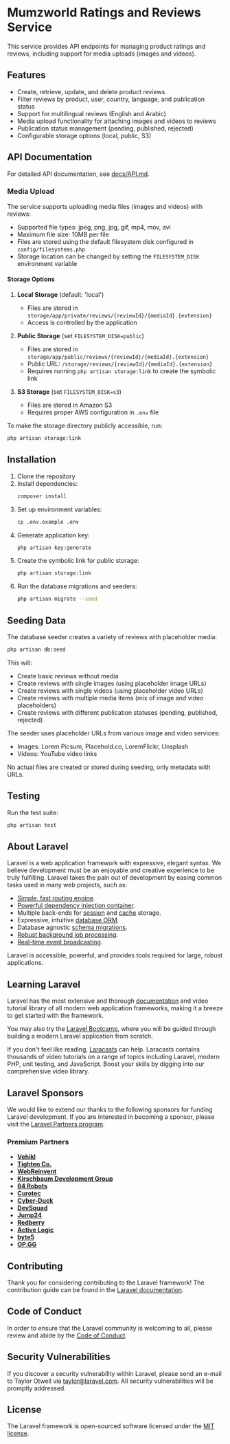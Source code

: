 # Mumzworld Ratings and Reviews Service

This service provides API endpoints for managing product ratings and reviews, including support for media uploads (images and videos).

## Features

- Create, retrieve, update, and delete product reviews
- Filter reviews by product, user, country, language, and publication status
- Support for multilingual reviews (English and Arabic)
- Media upload functionality for attaching images and videos to reviews
- Publication status management (pending, published, rejected)
- Configurable storage options (local, public, S3)

## API Documentation

For detailed API documentation, see [docs/API.md](docs/API.md).

### Media Upload

The service supports uploading media files (images and videos) with reviews:

- Supported file types: jpeg, png, jpg, gif, mp4, mov, avi
- Maximum file size: 10MB per file
- Files are stored using the default filesystem disk configured in `config/filesystems.php`
- Storage location can be changed by setting the `FILESYSTEM_DISK` environment variable

#### Storage Options

1. **Local Storage** (default: 'local')
   - Files are stored in `storage/app/private/reviews/{reviewId}/{mediaId}.{extension}`
   - Access is controlled by the application

2. **Public Storage** (set `FILESYSTEM_DISK=public`)
   - Files are stored in `storage/app/public/reviews/{reviewId}/{mediaId}.{extension}`
   - Public URL: `/storage/reviews/{reviewId}/{mediaId}.{extension}`
   - Requires running `php artisan storage:link` to create the symbolic link

3. **S3 Storage** (set `FILESYSTEM_DISK=s3`)
   - Files are stored in Amazon S3
   - Requires proper AWS configuration in `.env` file

To make the storage directory publicly accessible, run:

```bash
php artisan storage:link
```

## Installation

1. Clone the repository
2. Install dependencies:
   ```bash
   composer install
   ```
3. Set up environment variables:
   ```bash
   cp .env.example .env
   ```
4. Generate application key:
   ```bash
   php artisan key:generate
   ```
5. Create the symbolic link for public storage:
   ```bash
   php artisan storage:link
   ```
6. Run the database migrations and seeders:
   ```bash
   php artisan migrate --seed
   ```

## Seeding Data

The database seeder creates a variety of reviews with placeholder media:

```bash
php artisan db:seed
```

This will:
- Create basic reviews without media
- Create reviews with single images (using placeholder image URLs)
- Create reviews with single videos (using placeholder video URLs)
- Create reviews with multiple media items (mix of image and video placeholders)
- Create reviews with different publication statuses (pending, published, rejected)

The seeder uses placeholder URLs from various image and video services:
- Images: Lorem Picsum, Placehold.co, LoremFlickr, Unsplash
- Videos: YouTube video links

No actual files are created or stored during seeding, only metadata with URLs.

## Testing

Run the test suite:

```bash
php artisan test
```

## About Laravel

Laravel is a web application framework with expressive, elegant syntax. We believe development must be an enjoyable and creative experience to be truly fulfilling. Laravel takes the pain out of development by easing common tasks used in many web projects, such as:

- [Simple, fast routing engine](https://laravel.com/docs/routing).
- [Powerful dependency injection container](https://laravel.com/docs/container).
- Multiple back-ends for [session](https://laravel.com/docs/session) and [cache](https://laravel.com/docs/cache) storage.
- Expressive, intuitive [database ORM](https://laravel.com/docs/eloquent).
- Database agnostic [schema migrations](https://laravel.com/docs/migrations).
- [Robust background job processing](https://laravel.com/docs/queues).
- [Real-time event broadcasting](https://laravel.com/docs/broadcasting).

Laravel is accessible, powerful, and provides tools required for large, robust applications.

## Learning Laravel

Laravel has the most extensive and thorough [documentation](https://laravel.com/docs) and video tutorial library of all modern web application frameworks, making it a breeze to get started with the framework.

You may also try the [Laravel Bootcamp](https://bootcamp.laravel.com), where you will be guided through building a modern Laravel application from scratch.

If you don't feel like reading, [Laracasts](https://laracasts.com) can help. Laracasts contains thousands of video tutorials on a range of topics including Laravel, modern PHP, unit testing, and JavaScript. Boost your skills by digging into our comprehensive video library.

## Laravel Sponsors

We would like to extend our thanks to the following sponsors for funding Laravel development. If you are interested in becoming a sponsor, please visit the [Laravel Partners program](https://partners.laravel.com).

### Premium Partners

- **[Vehikl](https://vehikl.com/)**
- **[Tighten Co.](https://tighten.co)**
- **[WebReinvent](https://webreinvent.com/)**
- **[Kirschbaum Development Group](https://kirschbaumdevelopment.com)**
- **[64 Robots](https://64robots.com)**
- **[Curotec](https://www.curotec.com/services/technologies/laravel/)**
- **[Cyber-Duck](https://cyber-duck.co.uk)**
- **[DevSquad](https://devsquad.com/hire-laravel-developers)**
- **[Jump24](https://jump24.co.uk)**
- **[Redberry](https://redberry.international/laravel/)**
- **[Active Logic](https://activelogic.com)**
- **[byte5](https://byte5.de)**
- **[OP.GG](https://op.gg)**

## Contributing

Thank you for considering contributing to the Laravel framework! The contribution guide can be found in the [Laravel documentation](https://laravel.com/docs/contributions).

## Code of Conduct

In order to ensure that the Laravel community is welcoming to all, please review and abide by the [Code of Conduct](https://laravel.com/docs/contributions#code-of-conduct).

## Security Vulnerabilities

If you discover a security vulnerability within Laravel, please send an e-mail to Taylor Otwell via [taylor@laravel.com](mailto:taylor@laravel.com). All security vulnerabilities will be promptly addressed.

## License

The Laravel framework is open-sourced software licensed under the [MIT license](https://opensource.org/licenses/MIT).
